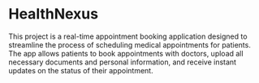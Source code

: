 # HealthNexus
This project is a real-time appointment booking application designed to streamline the process of scheduling medical appointments for patients. The app allows patients to book appointments with doctors, upload all necessary documents and personal information, and receive instant updates on the status of their appointment.
